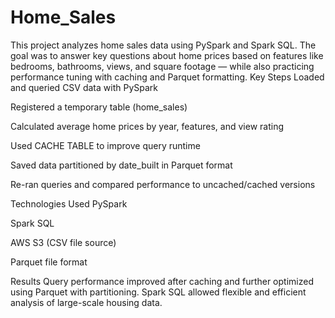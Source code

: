 # Home_Sales

This project analyzes home sales data using PySpark and Spark SQL. The goal was to answer key questions about home prices based on features like bedrooms, bathrooms, views, and square footage — while also practicing performance tuning with caching and Parquet formatting.
 Key Steps
Loaded and queried CSV data with PySpark

Registered a temporary table (home_sales)

Calculated average home prices by year, features, and view rating

Used CACHE TABLE to improve query runtime

Saved data partitioned by date_built in Parquet format

Re-ran queries and compared performance to uncached/cached versions

Technologies Used
PySpark

Spark SQL

AWS S3 (CSV file source)

Parquet file format

Results
Query performance improved after caching and further optimized using Parquet with partitioning. Spark SQL allowed flexible and efficient analysis of large-scale housing data.
